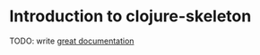 # Introduction to clojure-skeleton

TODO: write [great documentation](http://jacobian.org/writing/what-to-write/)
